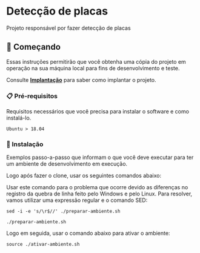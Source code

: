# Detecção de placas

Projeto responsável por fazer detecção de placas

## 🚀 Começando

Essas instruções permitirão que você obtenha uma cópia do projeto em operação na sua máquina local para fins de desenvolvimento e teste.

Consulte **[Implantação](#-implanta%C3%A7%C3%A3o)** para saber como implantar o projeto.

### 📋 Pré-requisitos

Requisitos necessários que você precisa para instalar o software e como instalá-lo.

```
Ubuntu > 18.04
```

### 🔧 Instalação

Exemplos passo-a-passo que informam o que você deve executar para ter um ambiente de desenvolvimento em execução.

Logo após fazer o clone, usar os seguintes comandos abaixo:


Usar este comando para o problema que ocorre devido as diferenças no registro da quebra de linha feito pelo Windows e pelo Linux. Para resolver, vamos utilizar uma expressão regular e o comando SED:
```
sed -i -e 's/\r$//' ./preparar-ambiente.sh
```

```
./preparar-ambiente.sh
```

Logo em seguida, usar o comando abaixo para ativar o ambiente:

```
source ./ativar-ambiente.sh
```


